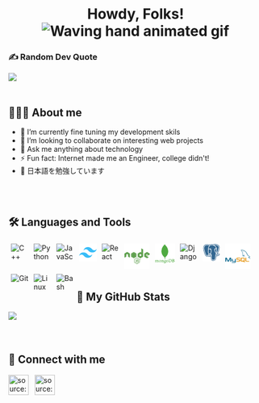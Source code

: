 <h1 align="center">Howdy, Folks! <img src="https://raw.githubusercontent.com/nixin72/nixin72/master/wave.gif" alt="Waving hand animated gif" height="45" width="45" /></h1>



### ✍️ Random Dev Quote
![](https://quotes-github-readme.vercel.app/api?type=horizontal&theme=merko)
<br>
<br>

## 👨🏻‍💻 About me
- 🌱 I’m currently fine tuning my development skils
- 👯 I’m looking to collaborate on interesting web projects
- 💬 Ask me anything about technology
- ⚡ Fun fact: Internet made me an Engineer, college didn't!
- 🔰 日本語を勉強しています
<br>
<br>

## 🛠 Languages and Tools
<img align="left" alt="C++" width="35px" height="35px" style="padding:5px;" src="https://upload.wikimedia.org/wikipedia/commons/1/18/ISO_C%2B%2B_Logo.svg" />
<!-- <img align="left" alt="Java" width="35px" height="35px" style="padding:5px;" src="https://cdn.jsdelivr.net/gh/devicons/devicon/icons/java/java-original.svg"/> -->
<img align="left" alt="Python" width="35px" height="35px" style="padding:5px;" src="https://upload.wikimedia.org/wikipedia/commons/c/c3/Python-logo-notext.svg" />
<!-- <img align="left" alt="HTML" width="35px" height="35px" style="padding:5px;" src="https://cdn.jsdelivr.net/gh/devicons/devicon/icons/html5/html5-plain.svg" /> -->
<!-- <img align="left" alt="CSS" width="35px" height="35px" style="padding:5px;" src="https://cdn.jsdelivr.net/gh/devicons/devicon/icons/css3/css3-plain.svg" />-->
<img align="left" alt="JavaScript" width="35px" height="35px" style="padding:5px;" src="https://cdn.jsdelivr.net/gh/devicons/devicon/icons/javascript/javascript-plain.svg" />
<img align="left" alt="Tailwind CSS" width="35px" height="35px" style="padding:5px;" src="https://github.com/devicons/devicon/blob/v2.15.1/icons/tailwindcss/tailwindcss-plain.svg" />
<!-- <img align="left" alt="TypeScript" width="35px" height="35px" style="padding:5px;" src="https://cdn.jsdelivr.net/gh/devicons/devicon/icons/typescript/typescript-plain.svg" /> -->
<img align="left" alt="React" width="35px" height="35px" style="padding:5px;" src="https://cdn.jsdelivr.net/gh/devicons/devicon/icons/react/react-original.svg" />
<img align="left" alt="NodeJS" width="50px" height="50px" style="padding:5px;" src="https://github.com/devicons/devicon/blob/v2.16.0/icons/nodejs/nodejs-plain-wordmark.svg" />
<img align="left" alt="MongoDB" width="40px" height="40px" style="padding:5px;" src="https://github.com/devicons/devicon/blob/v2.16.0/icons/mongodb/mongodb-plain-wordmark.svg" />
<img align="left" alt="Django" width="35px" height="35px" style="padding:5px;" src="https://cdn.jsdelivr.net/gh/devicons/devicon/icons/django/django-plain.svg" />
<img align="left" alt="PostgreSQL" width="35px" height="35px" style="padding:5px;" src="https://github.com/devicons/devicon/blob/v2.15.1/icons/postgresql/postgresql-plain.svg" />
<img align="left" alt="MySQL" width="50px" height="50px" style="padding:5px;" src="https://github.com/devicons/devicon/blob/v2.15.1/icons/mysql/mysql-original-wordmark.svg" />
<img align="left" alt="Git" width="35px" height="35px" style="padding:5px;" src="https://cdn.jsdelivr.net/gh/devicons/devicon/icons/git/git-original.svg" />
<img align="left" alt="Linux" width="35px" height="35px" style="padding:5px;" src="https://cdn.jsdelivr.net/gh/devicons/devicon/icons/linux/linux-original.svg" />
<img align="left" alt="Bash" width="35px" height="35px" style="padding:5px;" src="https://cdn.jsdelivr.net/gh/devicons/devicon/icons/bash/bash-original.svg" />
<!-- <img align="left" alt="GitHub" width="35px" height="35px" style="padding:5x;" src="https://github.githubassets.com/images/modules/logos_page/Octocat.png" /> -->
<br>
<br>
<br>
<br>

## 🚀 My GitHub Stats
[![](https://github-readme-streak-stats.herokuapp.com?user=raodevendrasingh&theme=black-ice&hide_border=true&date_format=j%20M%5B%20Y%5D)](https://git.io/streak-stats)
<br>
<br>
<br>

## 🔗 Connect with me
<a target="_WORD" href="https://linkedin.com/in/raodevendrasingh" rel="noopener noreferrer"><img src="https://i.imgur.com/pCETvi7.png" width=40px height=40px title="source: imgur.com" /></a> &nbsp; <a href="mailto:raoxdevendrasingh@gmail.com" target="_blank" rel="noopener noreferrer"><img src="https://i.imgur.com/fH1AFYG.png" width=40px height=40px title="source: imgur.com" /></a>





<!-- ![Top Langs](https://github-readme-stats.vercel.app/api/top-langs/?username=raodevendrasingh&size_weight=0&count_weight=1)
![Top Langs](https://github-readme-stats.vercel.app/api/top-langs/?username=raodevendrasingh&layout=compact&langs_count=10) -->
<!--
[![Stats](https://github-readme-stats.vercel.app/api?username=raodevendra)](https://github.com/raodevendrasingh/github-readme-stats)
<a href="https://twitter.com/raoxdevendra" target="_blank" rel="noopener noreferrer"><img src="https://i.imgur.com/G7yTDHP.png" width=40px height=40px title="source: imgur.com" /></a> 
<hr>


<hr>
-->

